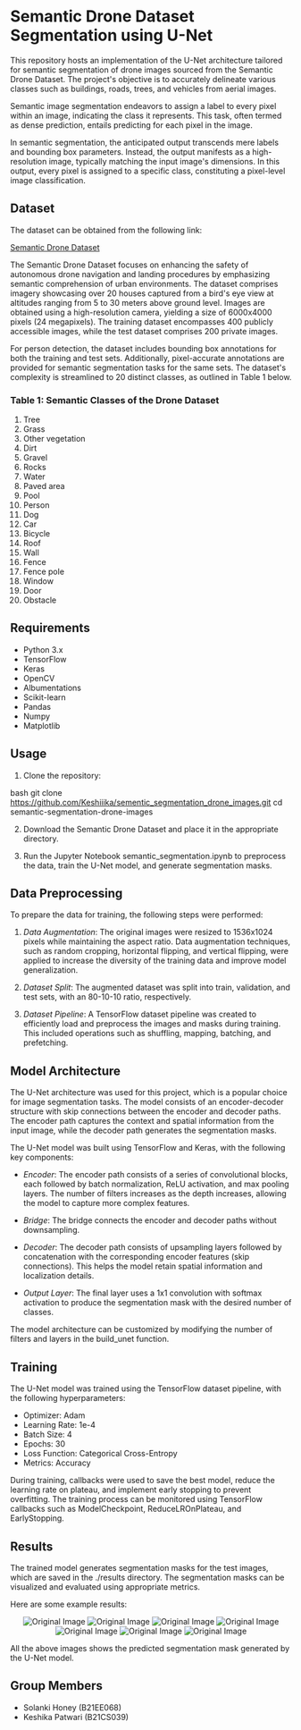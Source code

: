 # Semantic Drone Dataset Segmentation using U-Net

This repository hosts an implementation of the U-Net architecture tailored for semantic segmentation of drone images sourced from the Semantic Drone Dataset. The project's objective is to accurately delineate various classes such as buildings, roads, trees, and vehicles from aerial images.

Semantic image segmentation endeavors to assign a label to every pixel within an image, indicating the class it represents. This task, often termed as dense prediction, entails predicting for each pixel in the image.

In semantic segmentation, the anticipated output transcends mere labels and bounding box parameters. Instead, the output manifests as a high-resolution image, typically matching the input image's dimensions. In this output, every pixel is assigned to a specific class, constituting a pixel-level image classification.

## Dataset

The dataset can be obtained from the following link:

[Semantic Drone Dataset](https://www.kaggle.com/datasets/bulentsiyah/semantic-drone-dataset)

The Semantic Drone Dataset focuses on enhancing the safety of autonomous drone navigation and landing procedures by emphasizing semantic comprehension of urban environments. The dataset comprises imagery showcasing over 20 houses captured from a bird's eye view at altitudes ranging from 5 to 30 meters above ground level. Images are obtained using a high-resolution camera, yielding a size of 6000x4000 pixels (24 megapixels). The training dataset encompasses 400 publicly accessible images, while the test dataset comprises 200 private images.

For person detection, the dataset includes bounding box annotations for both the training and test sets. Additionally, pixel-accurate annotations are provided for semantic segmentation tasks for the same sets. The dataset's complexity is streamlined to 20 distinct classes, as outlined in Table 1 below.

### Table 1: Semantic Classes of the Drone Dataset

1. Tree
2. Grass
3. Other vegetation
4. Dirt
5. Gravel
6. Rocks
7. Water
8. Paved area
9. Pool
10. Person
11. Dog
12. Car
13. Bicycle
14. Roof
15. Wall
16. Fence
17. Fence pole
18. Window
19. Door
20. Obstacle

## Requirements

- Python 3.x
- TensorFlow
- Keras
- OpenCV
- Albumentations
- Scikit-learn
- Pandas
- Numpy
- Matplotlib

## Usage

1. Clone the repository:

bash
git clone https://github.com/Keshiiika/sementic_segmentation_drone_images.git
cd semantic-segmentation-drone-images


2. Download the Semantic Drone Dataset and place it in the appropriate directory.

3. Run the Jupyter Notebook semantic_segmentation.ipynb to preprocess the data, train the U-Net model, and generate segmentation masks.

## Data Preprocessing

To prepare the data for training, the following steps were performed:

1. *Data Augmentation*: The original images were resized to 1536x1024 pixels while maintaining the aspect ratio. Data augmentation techniques, such as random cropping, horizontal flipping, and vertical flipping, were applied to increase the diversity of the training data and improve model generalization.

2. *Dataset Split*: The augmented dataset was split into train, validation, and test sets, with an 80-10-10 ratio, respectively.

3. *Dataset Pipeline*: A TensorFlow dataset pipeline was created to efficiently load and preprocess the images and masks during training. This included operations such as shuffling, mapping, batching, and prefetching.

## Model Architecture

The U-Net architecture was used for this project, which is a popular choice for image segmentation tasks. The model consists of an encoder-decoder structure with skip connections between the encoder and decoder paths. The encoder path captures the context and spatial information from the input image, while the decoder path generates the segmentation masks.

The U-Net model was built using TensorFlow and Keras, with the following key components:

- *Encoder*: The encoder path consists of a series of convolutional blocks, each followed by batch normalization, ReLU activation, and max pooling layers. The number of filters increases as the depth increases, allowing the model to capture more complex features.

- *Bridge*: The bridge connects the encoder and decoder paths without downsampling.

- *Decoder*: The decoder path consists of upsampling layers followed by concatenation with the corresponding encoder features (skip connections). This helps the model retain spatial information and localization details.

- *Output Layer*: The final layer uses a 1x1 convolution with softmax activation to produce the segmentation mask with the desired number of classes.

The model architecture can be customized by modifying the number of filters and layers in the build_unet function.

## Training

The U-Net model was trained using the TensorFlow dataset pipeline, with the following hyperparameters:

- Optimizer: Adam
- Learning Rate: 1e-4
- Batch Size: 4
- Epochs: 30
- Loss Function: Categorical Cross-Entropy
- Metrics: Accuracy

During training, callbacks were used to save the best model, reduce the learning rate on plateau, and implement early stopping to prevent overfitting. The training process can be monitored using TensorFlow callbacks such as ModelCheckpoint, ReduceLROnPlateau, and EarlyStopping.

## Results

The trained model generates segmentation masks for the test images, which are saved in the ./results directory. The segmentation masks can be visualized and evaluated using appropriate metrics.

Here are some example results:

<p align="center">
  <img src="https://github.com/Keshiiika/sementic_segmentation_drone_images/blob/main/results.png" alt="Original Image">
  <img src="https://github.com/Keshiiika/sementic_segmentation_drone_images/blob/main/result%202.png" alt="Original Image">
  <img src="https://github.com/Keshiiika/sementic_segmentation_drone_images/blob/main/result%203.png" alt="Original Image">
  <img src="https://github.com/Keshiiika/sementic_segmentation_drone_images/blob/main/result%204.png" alt="Original Image">
  <img src="https://github.com/Keshiiika/sementic_segmentation_drone_images/blob/main/result%205.png" alt="Original Image">
  <img src="https://github.com/Keshiiika/sementic_segmentation_drone_images/blob/main/result%206.png" alt="Original Image">
  <img src="https://github.com/Keshiiika/sementic_segmentation_drone_images/blob/main/result%207.png" alt="Original Image">
</p>

All the above images shows the predicted segmentation mask generated by the U-Net model.

## Group Members

- Solanki Honey (B21EE068)
- Keshika Patwari (B21CS039)
